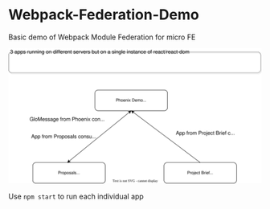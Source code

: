 # Webpack-Federation-Demo
Basic demo of Webpack Module Federation for micro FE

![diagram](diagram.svg)


Use `npm start` to run each individual app
